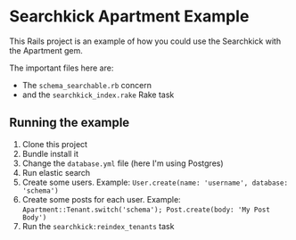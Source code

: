# Searchkick Apartment Example

This Rails project is an example of how you could use the Searchkick with the Apartment gem.

The important files here are:

- The `schema_searchable.rb` concern
- and the `searchkick_index.rake` Rake task

## Running the example

1. Clone this project
2. Bundle install it
3. Change the `database.yml` file (here I'm using Postgres)
4. Run elastic search
5. Create some users. Example: `User.create(name: 'username', database: 'schema')`
6. Create some posts for each user. Example: `Apartment::Tenant.switch('schema'); Post.create(body: 'My Post Body')`
7. Run the `searchkick:reindex_tenants` task
